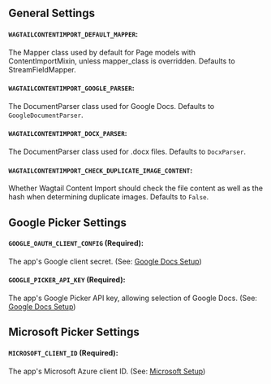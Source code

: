 ## General Settings

#### `WAGTAILCONTENTIMPORT_DEFAULT_MAPPER`:

The Mapper class used by default for Page models with ContentImportMixin, unless mapper_class is overridden.
Defaults to StreamFieldMapper.

#### `WAGTAILCONTENTIMPORT_GOOGLE_PARSER`:

The DocumentParser class used for Google Docs. Defaults to `GoogleDocumentParser`.

#### `WAGTAILCONTENTIMPORT_DOCX_PARSER`:

The DocumentParser class used for .docx files. Defaults to `DocxParser`.

#### `WAGTAILCONTENTIMPORT_CHECK_DUPLICATE_IMAGE_CONTENT`:

Whether Wagtail Content Import should check the file content as well as the hash when determining duplicate images.
Defaults to `False`.

## Google Picker Settings

#### `GOOGLE_OAUTH_CLIENT_CONFIG` (Required):

The app's Google client secret. (See: [Google Docs Setup](google_docs_setup.md))

#### `GOOGLE_PICKER_API_KEY` (Required):

The app's Google Picker API key, allowing selection of Google Docs. (See: [Google Docs Setup](google_docs_setup.md))

## Microsoft Picker Settings

#### `MICROSOFT_CLIENT_ID` (Required):

The app's Microsoft Azure client ID. (See: [Microsoft Setup](microsoft_setup.md))
